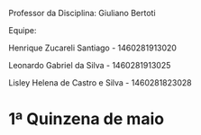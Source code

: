 Professor da Disciplina: Giuliano Bertoti 

 

Equipe:

Henrique Zucareli Santiago - 1460281913020

Leonardo Gabriel da Silva - 1460281913025

Lisley Helena de Castro e Silva - 1460281823028


# 1ª Quinzena de maio

